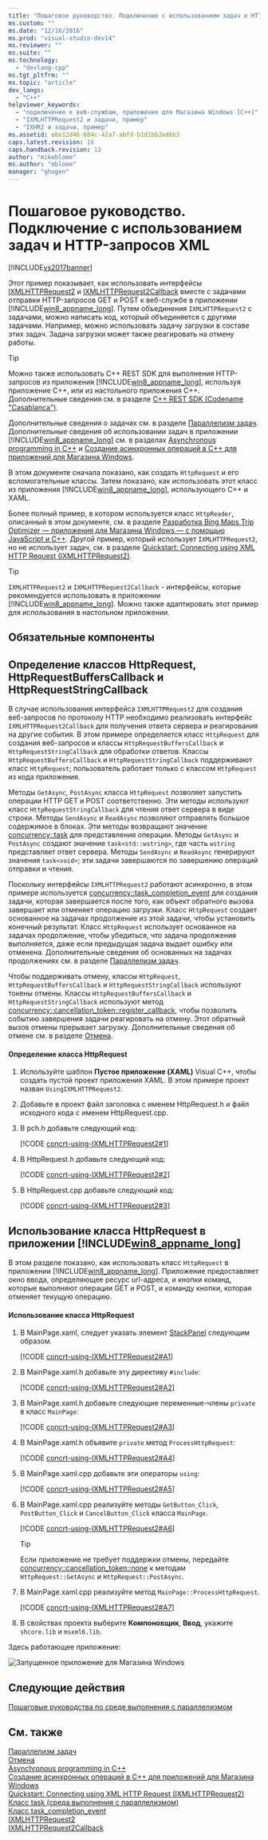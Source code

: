 ```yaml
---
title: "Пошаговое руководство. Подключение с использованием задач и HTTP-запросов XML | Microsoft Docs"
ms.custom: ""
ms.date: "12/16/2016"
ms.prod: "visual-studio-dev14"
ms.reviewer: ""
ms.suite: ""
ms.technology: 
  - "devlang-cpp"
ms.tgt_pltfrm: ""
ms.topic: "article"
dev_langs: 
  - "C++"
helpviewer_keywords: 
  - "подключение к веб-службам, приложения для Магазина Windows [C++]"
  - "IXMLHTTPRequest2 и задачи, пример"
  - "IXHR2 и задачи, пример"
ms.assetid: e8e12d46-604c-42a7-abfd-b1d1bb2ed6b3
caps.latest.revision: 16
caps.handback.revision: 13
author: "mikeblome"
ms.author: "mblome"
manager: "ghogen"
---
```

# Пошаговое руководство. Подключение с использованием задач и HTTP-запросов XML
[!INCLUDE[vs2017banner](../../assembler/inline/includes/vs2017banner.md)]

Этот пример показывает, как использовать интерфейсы [IXMLHTTPRequest2](http://msdn.microsoft.com/ru-ru/bbc11c4a-aecf-4d6d-8275-3e852e309908) и [IXMLHTTPRequest2Callback](http://msdn.microsoft.com/ru-ru/aa4b3f4c-6e28-458b-be25-6cce8865fc71) вместе с задачами отправки HTTP\-запросов GET и POST к веб\-службе в приложении [!INCLUDE[win8_appname_long](../../build/includes/win8_appname_long_md.md)].  Путем объединения `IXMLHTTPRequest2` с задачами, можно написать код, который объединяется с другими задачами.  Например, можно использовать задачу загрузки в составе этих задач.  Задача загрузки может также реагировать на отмену работы.  
  
> [!TIP]
>  Можно также использовать C\+\+ REST SDK для выполнения HTTP\-запросов из приложения [!INCLUDE[win8_appname_long](../../build/includes/win8_appname_long_md.md)], используя приложение С\+\+, или из настольного приложения С\+\+.  Дополнительные сведения см. в разделе [C\+\+ REST SDK \(Codename "Casablanca"\)](../../top/cpp-rest-sdk-codename-casablanca.md).  
  
 Дополнительные сведения о задачах см. в разделе [Параллелизм задач](../../parallel/concrt/task-parallelism-concurrency-runtime.md).  Дополнительные сведения об использовании задач в приложении [!INCLUDE[win8_appname_long](../../build/includes/win8_appname_long_md.md)] см. в разделах [Asynchronous programming in C\+\+](http://msdn.microsoft.com/ru-ru/512700b7-7863-44cc-93a2-366938052f31) и [Создание асинхронных операций в C\+\+ для приложений для Магазина Windows](../../parallel/concrt/creating-asynchronous-operations-in-cpp-for-windows-store-apps.md).  
  
 В этом документе сначала показано, как создать `HttpRequest` и его вспомогательные классы.  Затем показано, как использовать этот класс из приложения [!INCLUDE[win8_appname_long](../../build/includes/win8_appname_long_md.md)], использующего C\+\+ и XAML.  
  
 Более полный пример, в котором используется класс `HttpReader`, описанный в этом документе, см. в разделе [Разработка Bing Maps Trip Optimizer — приложения для Магазина Windows — с помощью JavaScript и C\+\+](../Topic/Developing%20Bing%20Maps%20Trip%20Optimizer,%20a%20Windows%20Store%20app%20in%20JavaScript%20and%20C++.md).  Другой пример, который использует `IXMLHTTPRequest2`, но не использует задач, см. в разделе [Quickstart: Connecting using XML HTTP Request \(IXMLHTTPRequest2\)](http://msdn.microsoft.com/ru-ru/cc7aed53-b2c5-4d83-b85d-cff2f5ba7b35).  
  
> [!TIP]
>  `IXMLHTTPRequest2` и `IXMLHTTPRequest2Callback` \- интерфейсы, которые рекомендуется использовать в приложении [!INCLUDE[win8_appname_long](../../build/includes/win8_appname_long_md.md)].  Можно также адаптировать этот пример для использования в настольном приложении.  
  
## Обязательные компоненты  
  
## Определение классов HttpRequest, HttpRequestBuffersCallback и HttpRequestStringCallback  
 В случае использования интерфейса `IXMLHTTPRequest2` для создания веб\-запросов по протоколу HTTP необходимо реализовать интерфейс `IXMLHTTPRequest2Callback` для получения ответа сервера и реагирования на другие события.  В этом примере определяется класс `HttpRequest` для создания веб\-запросов и классы `HttpRequestBuffersCallback` и `HttpRequestStringCallback` для обработки ответов.  Классы `HttpRequestBuffersCallback` и `HttpRequestStringCallback` поддерживают класс `HttpRequest`; пользователь работает только с классом `HttpRequest` из кода приложения.  
  
 Методы `GetAsync`, `PostAsync` класса `HttpRequest` позволяет запустить операции HTTP GET и POST соответственно.  Эти методы используют класс `HttpRequestStringCallback` для чтения ответ сервера в виде строки.  Методы `SendAsync` и `ReadAsync` позволяют отправлять большое содержимое в блоках.  Эти методы возвращают значение [concurrency::task](../../parallel/concrt/reference/task-class-concurrency-runtime.md) для представления операции.  Методы `GetAsync` и `PostAsync` создают значение `task<std::wstring>`, где часть `wstring` представляет ответ сервера.  Методы `SendAsync` и `ReadAsync` генерируют значения `task<void>`; эти задачи завершаются по завершению операций отправки и чтения.  
  
 Поскольку интерфейсы `IXMLHTTPRequest2` работают асинхронно, в этом примере используется [concurrency::task\_completion\_event](../../parallel/concrt/reference/task-completion-event-class.md) для создания задачи, которая завершается после того, как объект обратного вызова завершает или отменяет операцию загрузки.  Класс `HttpRequest` создает основанное на задачах продолжение из этой задачи, чтобы установить конечный результат.  Класс `HttpRequest` использует основанное на задачах продолжение, чтобы убедиться, что задача продолжения выполняется, даже если предыдущая задача выдает ошибку или отменена.  Дополнительные сведения об основанных на задачах продолжениях см. в разделе [Параллелизм задач](../../parallel/concrt/task-parallelism-concurrency-runtime.md).  
  
 Чтобы поддерживать отмену, классы `HttpRequest`, `HttpRequestBuffersCallback` и `HttpRequestStringCallback` используют токены отмены.  Классы `HttpRequestBuffersCallback` и `HttpRequestStringCallback` используют метод [concurrency::cancellation\_token::register\_callback](../Topic/cancellation_token::register_callback%20Method.md), чтобы позволить событию завершения задачи реагировать на отмену.  Этот обратный вызов отмены прерывает загрузку.  Дополнительные сведения об отмене см. в разделе [Отмена](../../parallel/concrt/cancellation-in-the-ppl.md).  
  
#### Определение класса HttpRequest  
  
1.  Используйте шаблон **Пустое приложение \(XAML\)** Visual C\+\+, чтобы создать пустой проект приложения XAML.  В этом примере проект назван `UsingIXMLHTTPRequest2`.  
  
2.  Добавьте в проект файл заголовка с именем HttpRequest.h и файл исходного кода с именем HttpRequest.cpp.  
  
3.  В pch.h добавьте следующий код:  
  
     [!CODE [concrt-using-IXMLHTTPRequest2#1](concrt-using-IXMLHTTPRequest2#1)]  
  
4.  В HttpRequest.h добавьте следующий код:  
  
     [!CODE [concrt-using-IXMLHTTPRequest2#2](concrt-using-IXMLHTTPRequest2#2)]  
  
5.  В HttpRequest.cpp добавьте следующий код:  
  
     [!CODE [concrt-using-IXMLHTTPRequest2#3](concrt-using-IXMLHTTPRequest2#3)]  
  
## Использование класса HttpRequest в приложении [!INCLUDE[win8_appname_long](../../build/includes/win8_appname_long_md.md)]  
 В этом разделе показано, как использовать класс `HttpRequest` в приложении [!INCLUDE[win8_appname_long](../../build/includes/win8_appname_long_md.md)].  Приложение предоставляет окно ввода, определяющее ресурс url\-адреса, и кнопки команд, которые выполняют операции GET и POST, и команду кнопки, которая отменяет текущую операцию.  
  
#### Использование класса HttpRequest  
  
1.  В MainPage.xaml, следует указать элемент [StackPanel](http://msdn.microsoft.com/library/windows/apps/xaml/windows.ui.xaml.controls.stackpanel.aspx) следующим образом.  
  
     [!CODE [concrt-using-IXMLHTTPRequest2#A1](concrt-using-IXMLHTTPRequest2#A1)]  
  
2.  В MainPage.xaml.h добавьте эту директиву `#include`:  
  
     [!CODE [concrt-using-IXMLHTTPRequest2#A2](concrt-using-IXMLHTTPRequest2#A2)]  
  
3.  В MainPage.xaml.h добавьте следующие переменные\-члены `private` в класс `MainPage`:  
  
     [!CODE [concrt-using-IXMLHTTPRequest2#A3](concrt-using-IXMLHTTPRequest2#A3)]  
  
4.  В MainPage.xaml.h объявите `private` метод `ProcessHttpRequest`:  
  
     [!CODE [concrt-using-IXMLHTTPRequest2#A4](concrt-using-IXMLHTTPRequest2#A4)]  
  
5.  В MainPage.xaml.cpp добавьте эти операторы `using`:  
  
     [!CODE [concrt-using-IXMLHTTPRequest2#A5](concrt-using-IXMLHTTPRequest2#A5)]  
  
6.  В MainPage.xaml.cpp реализуйте методы `GetButton_Click`, `PostButton_Click` и `CancelButton_Click` класса `MainPage`.  
  
     [!CODE [concrt-using-IXMLHTTPRequest2#A6](concrt-using-IXMLHTTPRequest2#A6)]  
  
    > [!TIP]
    >  Если приложение не требует поддержки отмены, передайте [concurrency::cancellation\_token::none](../Topic/cancellation_token::none%20Method.md) к методам `HttpRequest::GetAsync` и `HttpRequest::PostAsync`.  
  
7.  В MainPage.xaml.cpp реализуйте метод `MainPage::ProcessHttpRequest`.  
  
     [!CODE [concrt-using-IXMLHTTPRequest2#A7](concrt-using-IXMLHTTPRequest2#A7)]  
  
8.  В свойствах проекта выберите **Компоновщик**, **Ввод**, укажите `shcore.lib` и `msxml6.lib`.  
  
 Здесь работающее приложение:  
  
 ![Запущенное приложение для Магазина Windows](../../parallel/concrt/media/concrt_usingixhr2.png "ConcRT\_UsingIXHR2")  
  
## Следующие действия  
 [Пошаговые руководства по среде выполнения с параллелизмом](../Topic/Concurrency%20Runtime%20Walkthroughs.md)  
  
## См. также  
 [Параллелизм задач](../../parallel/concrt/task-parallelism-concurrency-runtime.md)   
 [Отмена](../../parallel/concrt/cancellation-in-the-ppl.md)   
 [Asynchronous programming in C\+\+](http://msdn.microsoft.com/ru-ru/512700b7-7863-44cc-93a2-366938052f31)   
 [Создание асинхронных операций в C\+\+ для приложений для Магазина Windows](../../parallel/concrt/creating-asynchronous-operations-in-cpp-for-windows-store-apps.md)   
 [Quickstart: Connecting using XML HTTP Request \(IXMLHTTPRequest2\)](http://msdn.microsoft.com/ru-ru/cc7aed53-b2c5-4d83-b85d-cff2f5ba7b35)   
 [Класс task \(среда выполнения с параллелизмом\)](../../parallel/concrt/reference/task-class-concurrency-runtime.md)   
 [Класс task\_completion\_event](../../parallel/concrt/reference/task-completion-event-class.md)   
 [IXMLHTTPRequest2](http://msdn.microsoft.com/ru-ru/bbc11c4a-aecf-4d6d-8275-3e852e309908)   
 [IXMLHTTPRequest2Callback](http://msdn.microsoft.com/ru-ru/aa4b3f4c-6e28-458b-be25-6cce8865fc71)